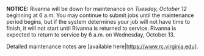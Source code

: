 **NOTICE:** Rivanna will be down for maintenance on *Tuesday, October 12* beginning at 6 a.m. You may continue to submit jobs until the maintenance period begins, but if the system determines your job will not have time to finish, it will not start until Rivanna is returned to service. Rivanna is expected to return to service by 6 a.m. on Wednesday, October 13. 

Detailed maintenance notes are [available here|https://www.rc.virginia.edu].
